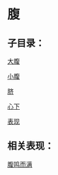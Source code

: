 # 腹## 子目录：[大腹](https://www.gmzyjc.com/read/biaoxian/cat_大腹.md)[小腹](https://www.gmzyjc.com/read/biaoxian/cat_小腹.md)[脐](https://www.gmzyjc.com/read/biaoxian/cat_脐.md)[心下](https://www.gmzyjc.com/read/biaoxian/cat_心下.md)[表现](https://www.gmzyjc.com/read/biaoxian/cat_表现.md)## 相关表现：[腹鸣而满](https://zuoye.gmzyh.com/search?key=腹鸣而满)